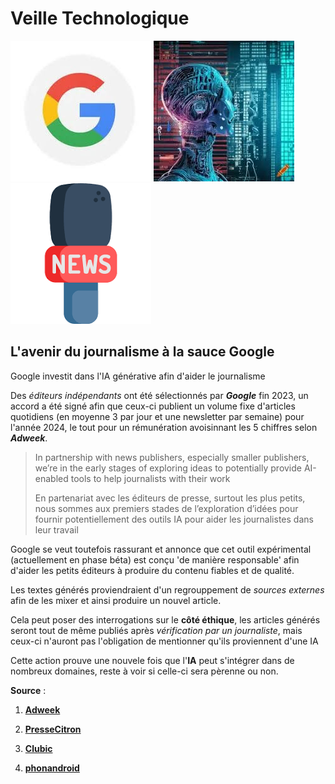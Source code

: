 # **Veille Technologique**

![Logo Google](https://github.com/LordForensics/wild/blob/main/google.jpeg) ![IA](https://github.com/LordForensics/wild/blob/main/ia.jpeg) ![News](https://github.com/LordForensics/wild/blob/main/journalism.png)


## L'avenir du journalisme à la sauce Google

Google investit dans l'IA générative afin d'aider le journalisme

Des *éditeurs indépendants* ont été sélectionnés par _**Google**_ fin 2023, un accord a été signé afin que ceux-ci publient un volume fixe d'articles quotidiens (en moyenne 3 par jour et une newsletter par semaine) pour l'année 2024, le tout pour un rémunération avoisinnant les 5 chiffres selon _**Adweek**_.

> In partnership with news publishers, especially smaller publishers, we’re in the early stages of exploring ideas to potentially provide AI-enabled tools to help journalists with their work
>
> En partenariat avec les éditeurs de presse, surtout les plus petits, nous sommes aux premiers stades de l’exploration d’idées pour fournir potentiellement des outils IA pour aider les journalistes dans leur travail

Google se veut toutefois rassurant et annonce que cet outil expérimental (actuellement en phase béta) est conçu 'de manière responsable' afin d'aider les petits éditeurs à produire du contenu fiables et de qualité.

Les textes générés proviendraient d'un regrouppement de _sources externes_ afin de les mixer et ainsi produire un nouvel article.

Cela peut poser des interrogations sur le **côté éthique**, les articles générés seront tout de même publiés après _vérification par un journaliste_, mais ceux-ci n'auront pas l'obligation de mentionner qu'ils proviennent d'une IA

Cette action prouve une nouvele fois que l'**IA** peut s'intégrer dans de nombreux domaines, reste à voir si celle-ci sera pèrenne ou non.

**Source** :

1. **[Adweek](https://www.adweek.com/media/google-paying-publishers-unreleased-gen-ai/)**

2. **[PresseCitron](https://www.presse-citron.net/lavenir-de-la-presse-google-injecte-des-milliers-dans-lia-pour-revolutionner-le-journalisme/)**

3. **[Clubic](https://www.clubic.com/actualite-520114-des-organes-de-presse-payes-par-google-pour-publier-des-articles-rediges-par-une-ia.html)**

4. **[phonandroid](https://www.phonandroid.com/ia-google-paye-des-editeurs-pour-ecrire-des-articles-avec-une-intelligence-artificielle.html)**